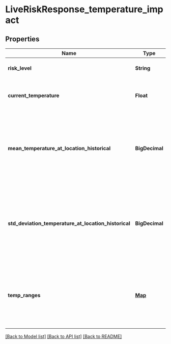 # LiveRiskResponse_temperature_impact
## Properties

| Name | Type | Description | Notes |
|------------ | ------------- | ------------- | -------------|
| **risk\_level** | **String** | Risk level for temperature impact | [optional] [default to null] |
| **current\_temperature** | **Float** | Current temperature of the shipment in Celsius | [optional] [default to null] |
| **mean\_temperature\_at\_location\_historical** | **BigDecimal** | Historical average temperature at the current location in Celsius. Available only for onboarded lanes. | [optional] [default to null] |
| **std\_deviation\_temperature\_at\_location\_historical** | **BigDecimal** | Standard deviation of historical temperature at the current location in Celsius. Available only for onboarded lanes. | [optional] [default to null] |
| **temp\_ranges** | [**Map**](TemperatureRange.md) | Temperature profile data. The number of ranges will depend on the temperature profile specified in the input. | [optional] [default to null] |

[[Back to Model list]](../README.md#documentation-for-models) [[Back to API list]](../README.md#documentation-for-api-endpoints) [[Back to README]](../README.md)

